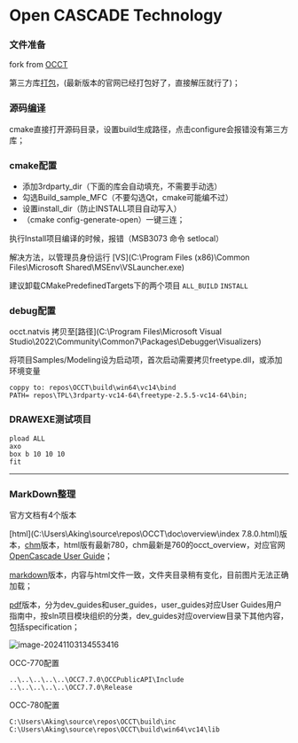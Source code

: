 Open CASCADE Technology
=======================

### 文件准备

fork from [OCCT](https://github.com/search?q=occ&type=repositories)


第三方库[打包](https://github.com/Open-Cascade-SAS/OCCT/releases/download/V7_8_0/3rdparty-vc14-64.zip)，(最新版本的官网已经打包好了，直接解压就行了)；

### 源码[编译](https://zhuanlan.zhihu.com/p/536502638)

cmake直接打开源码目录，设置build生成路径，点击configure会报错没有第三方库；

### cmake配置

- 添加3rdparty_dir（下面的库会自动填充，不需要手动选）
- 勾选Build_sample_MFC（不要勾选Qt，cmake可能编不过）
- 设置install_dir（防止INSTALL项目自动写入）
- （cmake config-generate-open）一键三连；

执行Install项目编译的时候，报错（MSB3073 命令 setlocal）

解决方法，以管理员身份运行 [VS](C:\Program Files (x86)\Common Files\Microsoft Shared\MSEnv\VSLauncher.exe)

建议卸载CMakePredefinedTargets下的两个项目 `ALL_BUILD` `INSTALL`



### debug配置

occt.natvis 拷贝至[路径](C:\Program Files\Microsoft Visual Studio\2022\Community\Common7\Packages\Debugger\Visualizers\)

将项目Samples/Modeling设为启动项，首次启动需要拷贝freetype.dll，或添加环境变量

```
coppy to: repos\OCCT\build\win64\vc14\bind
PATH= repos\TPL\3rdparty-vc14-64\freetype-2.5.5-vc14-64\bin;

```

### DRAWEXE测试项目

```
pload ALL
axo
box b 10 10 10
fit
```

---

### MarkDown整理

官方文档有4个版本

[html](C:\Users\Aking\source\repos\OCCT\doc\overview\index 7.8.0.html)版本，[chm](C:\Users\Aking\source\repos\OCCT\doc\occt_overview.chm)版本，html版有最新780，chm最新是760的occt_overview，对应官网[OpenCascade User Guide](https://dev.opencascade.org/doc/overview/html/user_guides.html)；

[markdown](C:\Users\Aking\source\repos\OCCT\dox)版本，内容与html文件一致，文件夹目录稍有变化，目前图片无法正确加载；

[pdf](C:\Users\Aking\source\repos\OCCT\doc\pdf\dev_guides)版本，分为dev_guides和user_guides，user_guides对应User Guides用户指南中，按sln项目模块组织的分类，dev_guides对应overview目录下其他内容，包括specification；



![image-20241103134553416](C:/Users/Aking/AppData/Roaming/Typora/typora-user-images/image-20241103134553416.png)



OCC-770配置

```
..\..\..\..\..\OCC7.7.0\OCCPublicAPI\Include
..\..\..\..\..\OCC7.7.0\Release
```

OCC-780配置

```
C:\Users\Aking\source\repos\OCCT\build\inc
C:\Users\Aking\source\repos\OCCT\build\win64\vc14\lib
```


